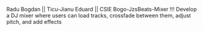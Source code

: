 Radu Bogdan || Ticu-Jianu Eduard || CSIE
Bogo-JzsBeats-Mixer !!! 
Develop a DJ mixer where users can load tracks, crossfade between them, adjust pitch, and add effects
